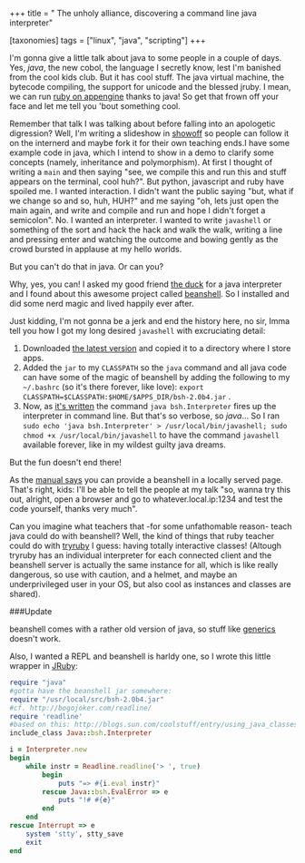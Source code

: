 +++
title = " The unholy alliance, discovering a command line java interpreter"

[taxonomies]
tags =  ["linux", "java", "scripting"]
+++

I'm gonna give a little talk about java to some people in a couple of days. Yes, *java*, the new cobol, the language I secretly know, lest I'm banished from the cool kids club. But it has cool stuff. The java virtual machine, the bytecode compiling, the support for unicode and the blessed jruby. I mean, we can run [ruby on appengine](http://code.google.com/p/appengine-jruby/) thanks to java! So get that frown off your face and let me tell you 'bout something cool.

<!-- more -->


Remember that talk I was talking about before falling into an apologetic digression? Well, I'm writing a slideshow in [showoff](http://github.com/schacon/showoff) so people can follow it on the internerd and maybe fork it for their own teaching ends.I have some example code in java, which I intend to show in a demo to clarify some concepts (namely, inheritance and polymorphism). At first I thought of writing a `main` and then saying "see, we compile this and run this and stuff appears on the terminal, cool huh?". But python, javascript and ruby have spoiled me. I wanted interaction. I didn't want the public saying "but, what if we change so and so, huh, HUH?" and me saying "oh, lets just open the main again, and write and compile and run and hope I didn't forget a semicolon". No. I wanted an interpreter. I wanted to write `javashell` or something of the sort and hack the hack and walk the walk, writing a line and pressing enter and watching the outcome and bowing gently as the crowd bursted in applause at my hello worlds.

But you can't do that in java. Or can you?

Why, yes, you can! I asked my good friend [the duck](http://duckduckgo.com) for a java interpreter and I found about this awesome project called [beanshell](http://www.beanshell.org/). So I installed and did some nerd magic and lived happily ever after.

Just kidding, I'm not gonna be a jerk and end the history here, no sir, Imma tell you how I got my long desired `javashell` with excruciating detail:

1. Downloaded [the latest version](http://www.beanshell.org/download.html) and copied it to a directory where I store apps.
2. Added the `jar` to my `CLASSPATH` so the `java` command and all java code can have some of the magic of beanshell by adding the following to my `~/.bashrc` (so it's there forever, like love): `export CLASSPATH=$CLASSPATH:$HOME/$APPS_DIR/bsh-2.0b4.jar` .
3. Now, as [it's written](http://www.beanshell.org/manual/bshmanual.html#Download_and_Run_BeanShell) the command `java bsh.Interpreter` fires up the interpreter in command line. But that's so verbose, so *java*... So I ran `sudo echo 'java bsh.Interpreter' > /usr/local/bin/javashell; sudo chmod +x /usr/local/bin/javashell` to have the command `javashell` available forever, like in my wildest guilty java dreams.

But the fun doesn't end there!

As the [manual says](http://www.beanshell.org/manual/bshmanual.html#Remote_Server_Mode) you can provide a beanshell in a locally served page. That's right, kids: I'll be able to tell the people at my talk "so, wanna try this out, alright, open a browser and go to whatever.local.ip:1234 and test the code yourself, thanks very much". 

Can you imagine what teachers that -for some unfathomable reason- teach java could do with beanshell? Well, the kind of things that ruby teacher could do with [tryruby](http://tryruby.org/) I guess: having totally interactive classes! (Altough tryruby has an individual interpreter for each connected client and the beanshell server is actually the same instance for all, which is like really dangerous, so use with caution, and a helmet, and maybe an underprivileged user in your OS, but also cool as instances and classes are shared).

###Update

beanshell comes with a rather old version of java, so stuff like [generics](http://download.oracle.com/javase/tutorial/java/generics/index.html) doesn't work.

Also, I wanted a REPL and beanshell is harldy one, so I wrote this little wrapper in [JRuby](http://www.jruby.org/):

```ruby
require "java"
#gotta have the beanshell jar somewhere:
require "/usr/local/src/bsh-2.0b4.jar"
#cf. http://bogojoker.com/readline/
require 'readline'
#based on this: http://blogs.sun.com/coolstuff/entry/using_java_classes_in_jruby
include_class Java::bsh.Interpreter

i = Interpreter.new
begin
    while instr = Readline.readline('> ', true)
        begin
            puts "=> #{i.eval instr}"
        rescue Java::bsh.EvalError => e
            puts "!# #{e}"
        end
    end
rescue Interrupt => e
    system 'stty', stty_save
    exit
end
```
